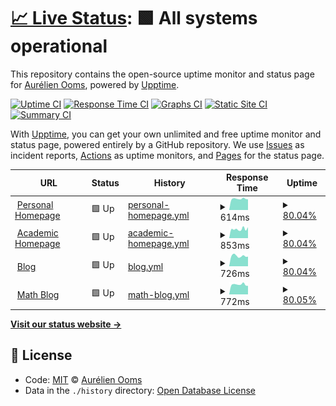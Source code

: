 # [📈 Live Status](https://aureooms.github.io/monitor): <!--live status--> **🟩 All systems operational**

This repository contains the open-source uptime monitor and status page for [Aurélien Ooms](https://aurelienooms.be), powered by [Upptime](https://github.com/upptime/upptime).

[![Uptime CI](https://github.com/koj-co/upptime/workflows/Uptime%20CI/badge.svg)](https://github.com/koj-co/upptime/actions?query=workflow%3A%22Uptime+CI%22)
[![Response Time CI](https://github.com/koj-co/upptime/workflows/Response%20Time%20CI/badge.svg)](https://github.com/koj-co/upptime/actions?query=workflow%3A%22Response+Time+CI%22)
[![Graphs CI](https://github.com/koj-co/upptime/workflows/Graphs%20CI/badge.svg)](https://github.com/koj-co/upptime/actions?query=workflow%3A%22Graphs+CI%22)
[![Static Site CI](https://github.com/koj-co/upptime/workflows/Static%20Site%20CI/badge.svg)](https://github.com/koj-co/upptime/actions?query=workflow%3A%22Static+Site+CI%22)
[![Summary CI](https://github.com/koj-co/upptime/workflows/Summary%20CI/badge.svg)](https://github.com/koj-co/upptime/actions?query=workflow%3A%22Summary+CI%22)

With [Upptime](https://upptime.js.org), you can get your own unlimited and free uptime monitor and status page, powered entirely by a GitHub repository. We use [Issues](https://github.com/aureooms/monitor/issues) as incident reports, [Actions](https://github.com/aureooms/monitor/actions) as uptime monitors, and [Pages](https://aureooms.github.io/monitor) for the status page.

<!--start: status pages-->
<!-- This summary is generated by Upptime (https://github.com/upptime/upptime) -->
<!-- Do not edit this manually, your changes will be overwritten -->
<!-- prettier-ignore -->
| URL | Status | History | Response Time | Uptime |
| --- | ------ | ------- | ------------- | ------ |
| <img alt="" src="https://favicons.githubusercontent.com/aurelienooms.be" height="13"> [Personal Homepage](https://aurelienooms.be) | 🟩 Up | [personal-homepage.yml](https://github.com/aureooms/monitor/commits/HEAD/history/personal-homepage.yml) | <details><summary><img alt="Response time graph" src="./graphs/personal-homepage/response-time-week.png" height="20"> 614ms</summary><br><a href="https://aureooms.github.io/monitor/history/personal-homepage"><img alt="Response time 670" src="https://img.shields.io/endpoint?url=https%3A%2F%2Fraw.githubusercontent.com%2Faureooms%2Fmonitor%2FHEAD%2Fapi%2Fpersonal-homepage%2Fresponse-time.json"></a><br><a href="https://aureooms.github.io/monitor/history/personal-homepage"><img alt="24-hour response time 587" src="https://img.shields.io/endpoint?url=https%3A%2F%2Fraw.githubusercontent.com%2Faureooms%2Fmonitor%2FHEAD%2Fapi%2Fpersonal-homepage%2Fresponse-time-day.json"></a><br><a href="https://aureooms.github.io/monitor/history/personal-homepage"><img alt="7-day response time 614" src="https://img.shields.io/endpoint?url=https%3A%2F%2Fraw.githubusercontent.com%2Faureooms%2Fmonitor%2FHEAD%2Fapi%2Fpersonal-homepage%2Fresponse-time-week.json"></a><br><a href="https://aureooms.github.io/monitor/history/personal-homepage"><img alt="30-day response time 650" src="https://img.shields.io/endpoint?url=https%3A%2F%2Fraw.githubusercontent.com%2Faureooms%2Fmonitor%2FHEAD%2Fapi%2Fpersonal-homepage%2Fresponse-time-month.json"></a><br><a href="https://aureooms.github.io/monitor/history/personal-homepage"><img alt="1-year response time 670" src="https://img.shields.io/endpoint?url=https%3A%2F%2Fraw.githubusercontent.com%2Faureooms%2Fmonitor%2FHEAD%2Fapi%2Fpersonal-homepage%2Fresponse-time-year.json"></a></details> | <details><summary><a href="https://aureooms.github.io/monitor/history/personal-homepage">80.04%</a></summary><a href="https://aureooms.github.io/monitor/history/personal-homepage"><img alt="All-time uptime 97.31%" src="https://img.shields.io/endpoint?url=https%3A%2F%2Fraw.githubusercontent.com%2Faureooms%2Fmonitor%2FHEAD%2Fapi%2Fpersonal-homepage%2Fuptime.json"></a><br><a href="https://aureooms.github.io/monitor/history/personal-homepage"><img alt="24-hour uptime 100.00%" src="https://img.shields.io/endpoint?url=https%3A%2F%2Fraw.githubusercontent.com%2Faureooms%2Fmonitor%2FHEAD%2Fapi%2Fpersonal-homepage%2Fuptime-day.json"></a><br><a href="https://aureooms.github.io/monitor/history/personal-homepage"><img alt="7-day uptime 80.04%" src="https://img.shields.io/endpoint?url=https%3A%2F%2Fraw.githubusercontent.com%2Faureooms%2Fmonitor%2FHEAD%2Fapi%2Fpersonal-homepage%2Fuptime-week.json"></a><br><a href="https://aureooms.github.io/monitor/history/personal-homepage"><img alt="30-day uptime 95.41%" src="https://img.shields.io/endpoint?url=https%3A%2F%2Fraw.githubusercontent.com%2Faureooms%2Fmonitor%2FHEAD%2Fapi%2Fpersonal-homepage%2Fuptime-month.json"></a><br><a href="https://aureooms.github.io/monitor/history/personal-homepage"><img alt="1-year uptime 97.31%" src="https://img.shields.io/endpoint?url=https%3A%2F%2Fraw.githubusercontent.com%2Faureooms%2Fmonitor%2FHEAD%2Fapi%2Fpersonal-homepage%2Fuptime-year.json"></a></details>
| <img alt="" src="https://favicons.githubusercontent.com/research.aurelienooms.be" height="13"> [Academic Homepage](https://research.aurelienooms.be) | 🟩 Up | [academic-homepage.yml](https://github.com/aureooms/monitor/commits/HEAD/history/academic-homepage.yml) | <details><summary><img alt="Response time graph" src="./graphs/academic-homepage/response-time-week.png" height="20"> 853ms</summary><br><a href="https://aureooms.github.io/monitor/history/academic-homepage"><img alt="Response time 898" src="https://img.shields.io/endpoint?url=https%3A%2F%2Fraw.githubusercontent.com%2Faureooms%2Fmonitor%2FHEAD%2Fapi%2Facademic-homepage%2Fresponse-time.json"></a><br><a href="https://aureooms.github.io/monitor/history/academic-homepage"><img alt="24-hour response time 1028" src="https://img.shields.io/endpoint?url=https%3A%2F%2Fraw.githubusercontent.com%2Faureooms%2Fmonitor%2FHEAD%2Fapi%2Facademic-homepage%2Fresponse-time-day.json"></a><br><a href="https://aureooms.github.io/monitor/history/academic-homepage"><img alt="7-day response time 853" src="https://img.shields.io/endpoint?url=https%3A%2F%2Fraw.githubusercontent.com%2Faureooms%2Fmonitor%2FHEAD%2Fapi%2Facademic-homepage%2Fresponse-time-week.json"></a><br><a href="https://aureooms.github.io/monitor/history/academic-homepage"><img alt="30-day response time 924" src="https://img.shields.io/endpoint?url=https%3A%2F%2Fraw.githubusercontent.com%2Faureooms%2Fmonitor%2FHEAD%2Fapi%2Facademic-homepage%2Fresponse-time-month.json"></a><br><a href="https://aureooms.github.io/monitor/history/academic-homepage"><img alt="1-year response time 898" src="https://img.shields.io/endpoint?url=https%3A%2F%2Fraw.githubusercontent.com%2Faureooms%2Fmonitor%2FHEAD%2Fapi%2Facademic-homepage%2Fresponse-time-year.json"></a></details> | <details><summary><a href="https://aureooms.github.io/monitor/history/academic-homepage">80.04%</a></summary><a href="https://aureooms.github.io/monitor/history/academic-homepage"><img alt="All-time uptime 97.28%" src="https://img.shields.io/endpoint?url=https%3A%2F%2Fraw.githubusercontent.com%2Faureooms%2Fmonitor%2FHEAD%2Fapi%2Facademic-homepage%2Fuptime.json"></a><br><a href="https://aureooms.github.io/monitor/history/academic-homepage"><img alt="24-hour uptime 100.00%" src="https://img.shields.io/endpoint?url=https%3A%2F%2Fraw.githubusercontent.com%2Faureooms%2Fmonitor%2FHEAD%2Fapi%2Facademic-homepage%2Fuptime-day.json"></a><br><a href="https://aureooms.github.io/monitor/history/academic-homepage"><img alt="7-day uptime 80.04%" src="https://img.shields.io/endpoint?url=https%3A%2F%2Fraw.githubusercontent.com%2Faureooms%2Fmonitor%2FHEAD%2Fapi%2Facademic-homepage%2Fuptime-week.json"></a><br><a href="https://aureooms.github.io/monitor/history/academic-homepage"><img alt="30-day uptime 95.41%" src="https://img.shields.io/endpoint?url=https%3A%2F%2Fraw.githubusercontent.com%2Faureooms%2Fmonitor%2FHEAD%2Fapi%2Facademic-homepage%2Fuptime-month.json"></a><br><a href="https://aureooms.github.io/monitor/history/academic-homepage"><img alt="1-year uptime 97.28%" src="https://img.shields.io/endpoint?url=https%3A%2F%2Fraw.githubusercontent.com%2Faureooms%2Fmonitor%2FHEAD%2Fapi%2Facademic-homepage%2Fuptime-year.json"></a></details>
| <img alt="" src="https://favicons.githubusercontent.com/blog.aurelienooms.be" height="13"> [Blog](https://blog.aurelienooms.be) | 🟩 Up | [blog.yml](https://github.com/aureooms/monitor/commits/HEAD/history/blog.yml) | <details><summary><img alt="Response time graph" src="./graphs/blog/response-time-week.png" height="20"> 726ms</summary><br><a href="https://aureooms.github.io/monitor/history/blog"><img alt="Response time 771" src="https://img.shields.io/endpoint?url=https%3A%2F%2Fraw.githubusercontent.com%2Faureooms%2Fmonitor%2FHEAD%2Fapi%2Fblog%2Fresponse-time.json"></a><br><a href="https://aureooms.github.io/monitor/history/blog"><img alt="24-hour response time 686" src="https://img.shields.io/endpoint?url=https%3A%2F%2Fraw.githubusercontent.com%2Faureooms%2Fmonitor%2FHEAD%2Fapi%2Fblog%2Fresponse-time-day.json"></a><br><a href="https://aureooms.github.io/monitor/history/blog"><img alt="7-day response time 726" src="https://img.shields.io/endpoint?url=https%3A%2F%2Fraw.githubusercontent.com%2Faureooms%2Fmonitor%2FHEAD%2Fapi%2Fblog%2Fresponse-time-week.json"></a><br><a href="https://aureooms.github.io/monitor/history/blog"><img alt="30-day response time 779" src="https://img.shields.io/endpoint?url=https%3A%2F%2Fraw.githubusercontent.com%2Faureooms%2Fmonitor%2FHEAD%2Fapi%2Fblog%2Fresponse-time-month.json"></a><br><a href="https://aureooms.github.io/monitor/history/blog"><img alt="1-year response time 771" src="https://img.shields.io/endpoint?url=https%3A%2F%2Fraw.githubusercontent.com%2Faureooms%2Fmonitor%2FHEAD%2Fapi%2Fblog%2Fresponse-time-year.json"></a></details> | <details><summary><a href="https://aureooms.github.io/monitor/history/blog">80.04%</a></summary><a href="https://aureooms.github.io/monitor/history/blog"><img alt="All-time uptime 97.32%" src="https://img.shields.io/endpoint?url=https%3A%2F%2Fraw.githubusercontent.com%2Faureooms%2Fmonitor%2FHEAD%2Fapi%2Fblog%2Fuptime.json"></a><br><a href="https://aureooms.github.io/monitor/history/blog"><img alt="24-hour uptime 100.00%" src="https://img.shields.io/endpoint?url=https%3A%2F%2Fraw.githubusercontent.com%2Faureooms%2Fmonitor%2FHEAD%2Fapi%2Fblog%2Fuptime-day.json"></a><br><a href="https://aureooms.github.io/monitor/history/blog"><img alt="7-day uptime 80.04%" src="https://img.shields.io/endpoint?url=https%3A%2F%2Fraw.githubusercontent.com%2Faureooms%2Fmonitor%2FHEAD%2Fapi%2Fblog%2Fuptime-week.json"></a><br><a href="https://aureooms.github.io/monitor/history/blog"><img alt="30-day uptime 95.41%" src="https://img.shields.io/endpoint?url=https%3A%2F%2Fraw.githubusercontent.com%2Faureooms%2Fmonitor%2FHEAD%2Fapi%2Fblog%2Fuptime-month.json"></a><br><a href="https://aureooms.github.io/monitor/history/blog"><img alt="1-year uptime 97.32%" src="https://img.shields.io/endpoint?url=https%3A%2F%2Fraw.githubusercontent.com%2Faureooms%2Fmonitor%2FHEAD%2Fapi%2Fblog%2Fuptime-year.json"></a></details>
| <img alt="" src="https://favicons.githubusercontent.com/math.aurelienooms.be" height="13"> [Math Blog](https://math.aurelienooms.be) | 🟩 Up | [math-blog.yml](https://github.com/aureooms/monitor/commits/HEAD/history/math-blog.yml) | <details><summary><img alt="Response time graph" src="./graphs/math-blog/response-time-week.png" height="20"> 772ms</summary><br><a href="https://aureooms.github.io/monitor/history/math-blog"><img alt="Response time 756" src="https://img.shields.io/endpoint?url=https%3A%2F%2Fraw.githubusercontent.com%2Faureooms%2Fmonitor%2FHEAD%2Fapi%2Fmath-blog%2Fresponse-time.json"></a><br><a href="https://aureooms.github.io/monitor/history/math-blog"><img alt="24-hour response time 668" src="https://img.shields.io/endpoint?url=https%3A%2F%2Fraw.githubusercontent.com%2Faureooms%2Fmonitor%2FHEAD%2Fapi%2Fmath-blog%2Fresponse-time-day.json"></a><br><a href="https://aureooms.github.io/monitor/history/math-blog"><img alt="7-day response time 772" src="https://img.shields.io/endpoint?url=https%3A%2F%2Fraw.githubusercontent.com%2Faureooms%2Fmonitor%2FHEAD%2Fapi%2Fmath-blog%2Fresponse-time-week.json"></a><br><a href="https://aureooms.github.io/monitor/history/math-blog"><img alt="30-day response time 771" src="https://img.shields.io/endpoint?url=https%3A%2F%2Fraw.githubusercontent.com%2Faureooms%2Fmonitor%2FHEAD%2Fapi%2Fmath-blog%2Fresponse-time-month.json"></a><br><a href="https://aureooms.github.io/monitor/history/math-blog"><img alt="1-year response time 756" src="https://img.shields.io/endpoint?url=https%3A%2F%2Fraw.githubusercontent.com%2Faureooms%2Fmonitor%2FHEAD%2Fapi%2Fmath-blog%2Fresponse-time-year.json"></a></details> | <details><summary><a href="https://aureooms.github.io/monitor/history/math-blog">80.05%</a></summary><a href="https://aureooms.github.io/monitor/history/math-blog"><img alt="All-time uptime 97.35%" src="https://img.shields.io/endpoint?url=https%3A%2F%2Fraw.githubusercontent.com%2Faureooms%2Fmonitor%2FHEAD%2Fapi%2Fmath-blog%2Fuptime.json"></a><br><a href="https://aureooms.github.io/monitor/history/math-blog"><img alt="24-hour uptime 100.00%" src="https://img.shields.io/endpoint?url=https%3A%2F%2Fraw.githubusercontent.com%2Faureooms%2Fmonitor%2FHEAD%2Fapi%2Fmath-blog%2Fuptime-day.json"></a><br><a href="https://aureooms.github.io/monitor/history/math-blog"><img alt="7-day uptime 80.05%" src="https://img.shields.io/endpoint?url=https%3A%2F%2Fraw.githubusercontent.com%2Faureooms%2Fmonitor%2FHEAD%2Fapi%2Fmath-blog%2Fuptime-week.json"></a><br><a href="https://aureooms.github.io/monitor/history/math-blog"><img alt="30-day uptime 95.41%" src="https://img.shields.io/endpoint?url=https%3A%2F%2Fraw.githubusercontent.com%2Faureooms%2Fmonitor%2FHEAD%2Fapi%2Fmath-blog%2Fuptime-month.json"></a><br><a href="https://aureooms.github.io/monitor/history/math-blog"><img alt="1-year uptime 97.35%" src="https://img.shields.io/endpoint?url=https%3A%2F%2Fraw.githubusercontent.com%2Faureooms%2Fmonitor%2FHEAD%2Fapi%2Fmath-blog%2Fuptime-year.json"></a></details>

<!--end: status pages-->

[**Visit our status website →**](https://aureooms.github.io/monitor)

## 📄 License

- Code: [MIT](./LICENSE) © [Aurélien Ooms](https://aurelienooms.be)
- Data in the `./history` directory: [Open Database License](https://opendatacommons.org/licenses/odbl/1-0/)
